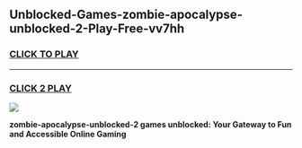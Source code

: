 
## Unblocked-Games-zombie-apocalypse-unblocked-2-Play-Free-vv7hh
<h3>
<a href="https://premium76.site?title=zombie-apocalypse-unblocked-2&ref=12A">CLICK TO PLAY</a></h3>
<hr>

<h3>
<a href="https://premium76.site?title=zombie-apocalypse-unblocked-2&ref=12A">CLICK 2 PLAY</a>
  
</h3>

<a href="https://premium76.site?title=zombie-apocalypse-unblocked-2&ref=12A"><img src="https://clearcache.store/games.png"></a>


**zombie-apocalypse-unblocked-2 games unblocked: Your Gateway to Fun and Accessible Online Gaming**
